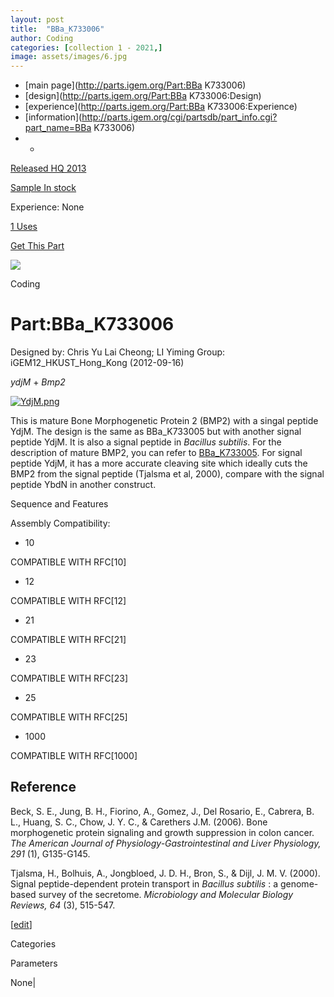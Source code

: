 ```yaml
---
layout: post
title:  "BBa_K733006"
author: Coding
categories: [collection 1 - 2021,] 
image: assets/images/6.jpg
---
```



  * [main page](http://parts.igem.org/Part:BBa K733006)
  * [design](http://parts.igem.org/Part:BBa K733006:Design)
  * [experience](http://parts.igem.org/Part:BBa K733006:Experience)
  * [information](http://parts.igem.org/cgi/partsdb/part_info.cgi?part_name=BBa K733006)
  *   * 

[Released HQ 2013](http://parts.igem.org/Help:Part_Status_Box)

[Sample In stock](http://parts.igem.org/Help:Part_Status_Box)

Experience: None

[1 Uses](http://parts.igem.org/partsdb/uses.cgi?part=BBa_K733006)

[ Get This Part](http://parts.igem.org/partsdb/get_part.cgi?part=BBa_K733006)

![](http://parts.igem.org/images/partbypart/icon_coding.png)

Coding

# Part:BBa_K733006

Designed by: Chris Yu Lai Cheong; LI Yiming   Group: iGEM12_HKUST_Hong_Kong
(2012-09-16)

_ydjM_ + _Bmp2_

[![YdjM.png](/wiki/images/4/49/YdjM.png)](/File:YdjM.png)

This is mature Bone Morphogenetic Protein 2 (BMP2) with a singal peptide YdjM.
The design is the same as BBa_K733005 but with another signal peptide YdjM. It
is also a signal peptide in _Bacillus subtilis_. For the description of mature
BMP2, you can refer to [BBa_K733005](http://parts.igem.org/Part:BBa_K733005).
For signal peptide YdjM, it has a more accurate cleaving site which ideally
cuts the BMP2 from the signal peptide (Tjalsma et al, 2000), compare with the
signal peptide YbdN in another construct.

Sequence and Features

  

Assembly Compatibility:

  * 10

COMPATIBLE WITH RFC[10]

  * 12

COMPATIBLE WITH RFC[12]

  * 21

COMPATIBLE WITH RFC[21]

  * 23

COMPATIBLE WITH RFC[23]

  * 25

COMPATIBLE WITH RFC[25]

  * 1000

COMPATIBLE WITH RFC[1000]

  

## Reference

Beck, S. E., Jung, B. H., Fiorino, A., Gomez, J., Del Rosario, E., Cabrera, B.
L., Huang, S. C., Chow, J. Y. C., & Carethers J.M. (2006). Bone morphogenetic
protein signaling and growth suppression in colon cancer. _The American
Journal of Physiology-Gastrointestinal and Liver Physiology, 291_ (1),
G135-G145.

Tjalsma, H., Bolhuis, A., Jongbloed, J. D. H., Bron, S., & Dijl, J. M. V.
(2000). Signal peptide-dependent protein transport in _Bacillus subtilis_ : a
genome-based survey of the secretome. _Microbiology and Molecular Biology
Reviews, 64_ (3), 515-547.

[[edit](http://parts.igem.org/partsdb/part_info.cgi?part_name=BBa_K733006)]

Categories

Parameters

None|

